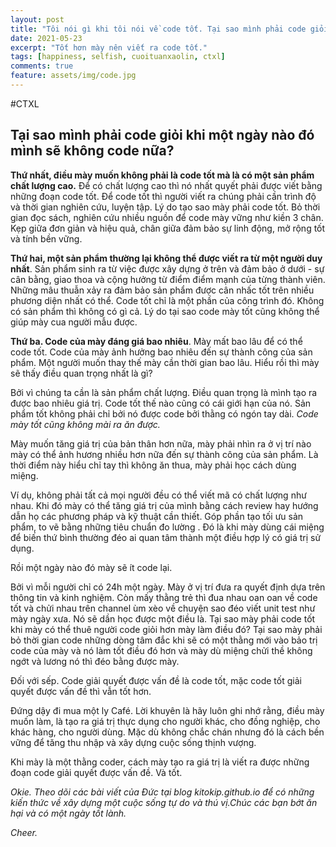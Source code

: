 ```yaml
---
layout: post
title: "Tôi nói gì khi tôi nói về code tốt. Tại sao mình phải code giỏi khi một ngày nào đó mình sẽ không code nữa?"
date: 2021-05-23
excerpt: "Tốt hơn mày nên viết ra code tốt."
tags: [happiness, selfish, cuoituanxaolin, ctxl]
comments: true
feature: assets/img/code.jpg
---
```


#CTXL

## Tại sao mình phải code giỏi khi một ngày nào đó mình sẽ không code nữa?

**Thứ nhất, điều mày muốn không phải là code tốt mà là có một sản phẩm chất lượng cao.** Để có chất lượng cao thì nó nhất quyết  phải được viết bằng những đoạn code tốt. Để code tốt thì người viết ra chúng phải cần trình độ và thời gian nghiên cứu, luyện tập. Lý do tạo sao mày phải code tốt. Bỏ thời gian đọc sách, nghiên cứu nhiều nguồn để code mày vững như kiền 3 chân. Kẹp giữa đơn giản và hiệu quả, chân giữa đảm bảo sự linh động, mở rộng tốt và tính bền vững.

**Thứ hai, một sản phẩm thường lại không thể được viết ra từ một người duy nhất**. Sản phẩm sinh ra từ việc được xây dựng ở trên và đảm bảo ở dưới  - sự cân bằng, giao thoa và cộng hưởng từ điểm điểm mạnh của từng thành viên. Những mâu thuẫn xảy ra đảm bảo sản phẩm được cân nhấc tốt trên nhiều phương diện nhất có thể. Code tốt chỉ là một phần của công trình đó. Không có sản phẩm thì không có gì cả. Lý do tại sao code mày tốt cũng không thể giúp mày cua người mẫu được.

**Thứ ba. Code của mày đáng giá bao nhiêu**. Mày mất bao lâu để có thể code tốt. Code của mày ảnh hưởng bao nhiêu đến sự thành công của sản phẩm. Một người muốn thay thế mày cần thời gian bao lâu. Hiểu rồi thì mày sẽ thấy điều quan trọng nhất là gì? 

Bởi vì chúng ta cần là sản phẩm chất lượng. Điều quan trọng là mình tạo ra được bao nhiêu giá trị. Code tốt thế nào cũng có cái giới hạn của nó. Sản phẩm tốt không phải chỉ bởi nó được code bởi thằng có ngón tay dài. *Code mày tốt cũng không mài ra ăn được.*

Mày muốn tăng giá trị của bản thân hơn nữa, mày phải nhìn ra ở vị trí nào mày có thể ảnh hương nhiều hơn nữa đến sự thành công của sản phẩm. Là thời điểm này hiểu chỉ tay thì không ăn thua, mày phải học cách dùng miệng. 

Ví dụ, không phải tất cả mọi người đều có thể viết mã có chất lượng như nhau. Khi đó mày có thể tăng giá trị của mình bằng cách review hay hướng dẫn họ các phương pháp và kỹ thuật cần thiết. Góp phần tạo tối ưu sản phẩm, to vẽ bằng những tiêu chuẩn đo lường . Đó là khi mày dùng cái miệng để biến thứ bình thường đéo ai quan tâm thành một điều hợp lý có giá trị sử dụng.

Rồi một ngày nào đó mày sẽ ít code lại.

Bởi vì mỗi người chỉ có 24h một ngày. Mày ở vị trí đưa ra quyết định dựa trên thông tin và kinh nghiệm. Còn mấy thằng trẻ thì đua nhau oan oan về code tốt và chửi nhau trên channel ùm xèo về chuyện sao đéo viết unit test như mày ngày xưa. Nó sẽ dần học được một điều là. Tại sao mày phải code tốt khi mày có thể thuê người code giỏi hơn mày làm điều đó?  Tại sao mày phải bỏ thời gian code những dòng tâm đắc khi sẽ có một thằng mới vào bảo trị code của mày và nó làm tốt điều đó hơn và mày dù miệng chửi thề không ngớt và lương nó thì đéo bằng được mày. 

Đối với sếp. Code giải quyết được vấn đề là code tốt, mặc code tốt giải quyết được vấn đề thì vẫn tốt hơn.

Đứng dậy đi mua một ly Café. 
Lời khuyên là hãy luôn ghi nhớ rằng, điều mày muốn làm, là tạo ra giá trị thực dụng cho người khác, cho đồng nghiệp, cho khác hàng, cho người dùng. Mặc dù không chắc chán nhưng đó là cách bền vững để tăng thu nhập và xây dựng cuộc sống thịnh vượng. 

Khi mày là một thằng coder, cách mày tạo ra giá trị là viết ra được những đoạn code giải quyết được vấn đề. Và tốt.

*Okie. Theo dõi các bài viết của Đức tại blog kitokip.github.io để có những kiến thức về xây dựng một cuộc sống tự do và thú vị.Chúc các bạn bớt ăn hại và có một ngày tốt lành.*

*Cheer.*
